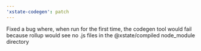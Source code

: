 ```yaml
---
'xstate-codegen': patch
---
```


Fixed a bug where, when run for the first time, the codegen tool would fail because rollup would see no .js files in the @xstate/compiled node_module directory
